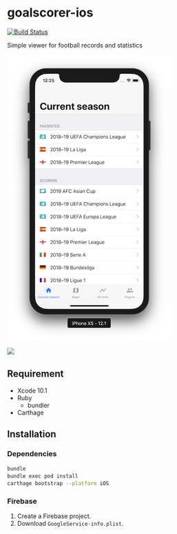 # goalscorer-ios

[![Build Status](https://app.bitrise.io/app/15e8208909829c68/status.svg?token=zFJF9CjxK4YmX18n6KwqkQ&branch=master)](https://app.bitrise.io/app/15e8208909829c68)

Simple viewer for football records and statistics

![screenshot](images/screenshot@0.4x.png)

<div>
  <a href="https://itunes.apple.com/us/app/id1448027447"><img src="https://linkmaker.itunes.apple.com/en-us/badge-lrg.svg?kind=iossoftware"></img></a>
</div>

## Requirement

- Xcode 10.1
- Ruby
  - bundler
- Carthage

## Installation

### Dependencies

```bash
bundle
bundle exec pod install
carthage bootstrap --platform iOS
```

### Firebase

1. Create a Firebase project.
2. Download `GoogleService-info.plist`.

